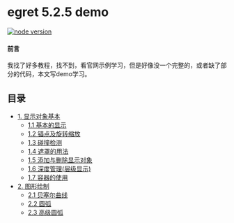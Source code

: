 # egret 5.2.5 demo
[![node version][node-image]][node-url]

[node-image]: https://img.shields.io/badge/node.js-%3E=_8-green.svg?style=flat-square
[node-url]: http://nodejs.org/download/

#### 前言
我找了好多教程，找不到，看官网示例学习，但是好像没一个完整的，或者缺了部分的代码，本文写demo学习。

## 目录
* [1. 显示对象基本](https://github.com/ljcGitHub/egret-examples/tree/master/demo01/1)
  * [1.1 基本的显示](https://github.com/ljcGitHub/egret-examples/tree/master/demo01/1)
  * [1.2 锚点及旋转缩放](https://github.com/ljcGitHub/egret-examples/tree/master/demo01/2)
  * [1.3 碰撞检测](https://github.com/ljcGitHub/egret-examples/tree/master/demo01/3)
  * [1.4 遮罩的用法](https://github.com/ljcGitHub/egret-examples/tree/master/demo01/4)
  * [1.5 添加与删除显示对象](https://github.com/ljcGitHub/egret-examples/tree/master/demo01/5)
  * [1.6 深度管理(层级显示)](https://github.com/ljcGitHub/egret-examples/tree/master/demo01/6)
  * [1.7 容器的使用](https://github.com/ljcGitHub/egret-examples/tree/master/demo01/7)
* [2. 图形绘制](https://github.com/ljcGitHub/egret-examples/tree/master/demo02/1)
  * [2.1 贝塞尔曲线](https://github.com/ljcGitHub/egret-examples/tree/master/demo02/1)
  * [2.2 圆弧](https://github.com/ljcGitHub/egret-examples/tree/master/demo02/2)
  * [2.3 高级圆弧](https://github.com/ljcGitHub/egret-examples/tree/master/demo02/3)
  